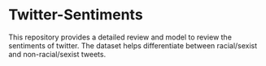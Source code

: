 # Twitter-Sentiments
This repository provides a detailed review and model to review the sentiments of twitter. The dataset helps differentiate between racial/sexist and non-racial/sexist tweets.
